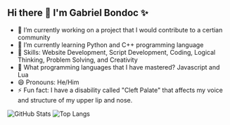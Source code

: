 ## Hi there 👋 I'm Gabriel Bondoc ✨

- 🔭 I’m currently working on a project that I would contribute to a certian community
- 🌱 I’m currently learning Python and C++ programming language
- 🧩 Skills: Website Development, Script Development, Coding, Logical Thinking, Problem Solving, and Creativity
- 🤔 What programming languages that I have mastered? Javascript and Lua
- 😄 Pronouns: He/Him
- ⚡ Fun fact: I have a disability called "Cleft Palate" that affects my voice and structure of my upper lip and nose.

![GitHub Stats](https://github-readme-stats.vercel.app/api?username=IndeedItzGab\&rank_icon=github)
![Top Langs](https://github-readme-stats.vercel.app/api/top-langs/?username=IndeedItzGab&hide=scala,supercollider,batchfile&langs_count=10\&layout=compact)
